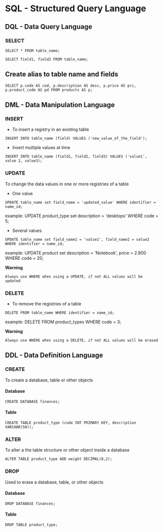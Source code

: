 # SQL - Structured Query Language

## DQL - Data Query Language

### SELECT


```
SELECT * FROM table_name;
```

```
SELECT field1, field2 FROM table_name;
```

## Create alias to table name and fields

```
SELECT p.code AS cod, p.description AS desc, p.price AS pri, p.product_code AS pd FROM products AS p; 
```

## DML - Data Manipulation Language

### INSERT
- To insert a registry in an existing table

```
INSERT INTO table_name (field) VALUES ('new_value_of_the_field');
```

- Insert multiple values at time

```
INSERT INTO table_name (field1, field2, field3) VALUES ('value1', value 2, value3);
```

### UPDATE
 To change the data values in one or more registries of a table
 
 * One value
``` 
UPDATE table_name set field_name = 'updated_value' WHERE identifier = name_id;
```
example: UPDATE product_type set description = 'desktops' WHERE code = 5;
    
* Several values
```
UPDATE table_name set field_name1 = 'value1', field_name2 = value2 WHERE identifier = name_id;
```
example: UPDATE product set description = 'Notebook', price = 2.800 WHERE code = 20;

**Warning**

```Always use WHERE when using a UPDATE, if not ALL values will be updated``` 

### DELETE
- To remove the registries of a table

```
DELETE FROM table_name WHERE identifier = name_id;
```
example: DELETE FROM product_types WHERE code = 3;

**Warning**

```Always use WHERE when using a DELETE, if not ALL values will be erased``` 

## DDL - Data Definition Language

### CREATE
To create a database, table or other objects

#### Database
```
CREATE DATABASE finances;

```
#### Table
```
CREATE TABLE product_type (code INT PRIMARY KEY, description VARCHAR(50));
```

### ALTER
To alter a the table structure or other object inside a database
```
ALTER TABLE product_type ADD weight DECIMAL(8,2);
```

### DROP
Used to erase a database, table, or other objects

#### Database
```
DROP DATABASE finances;
```
#### Table
```
DROP TABLE product_type;
```